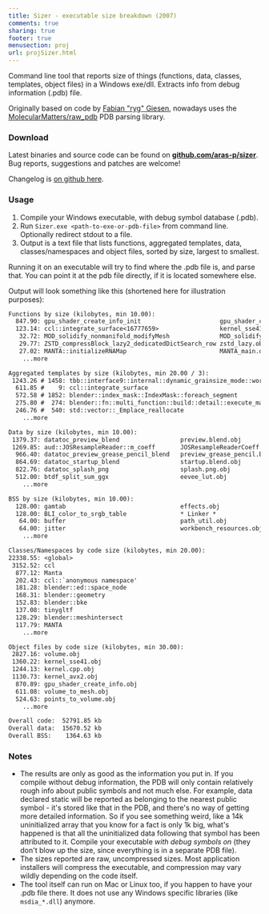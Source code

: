```yaml
---
title: Sizer - executable size breakdown (2007)
comments: true
sharing: true
footer: true
menusection: proj
url: projSizer.html
---
```


Command line tool that reports size of things (functions, data, classes, templates, object files) in a Windows exe/dll. Extracts info from debug information (.pdb) file.

Originally based on code by [Fabian "ryg" Giesen](https://fgiesen.wordpress.com/), nowadays uses the [MolecularMatters/raw_pdb](https://github.com/MolecularMatters/raw_pdb) PDB parsing library.

### Download

Latest binaries and source code can be found on
[**github.com/aras-p/sizer**](https://github.com/aras-p/sizer). Bug reports, suggestions and patches are welcome!

Changelog is [on github here](https://github.com/aras-p/sizer/blob/master/changelog.md).


### Usage

1. Compile your Windows executable, with debug symbol database (.pdb).
1. Run `Sizer.exe <path-to-exe-or-pdb-file>` from command line. Optionally redirect stdout to a file.
1. Output is a text file that lists functions, aggregated templates, data, classes/namespaces and object files, sorted by size, largest to smallest.

Running it on an executable will try to find where the .pdb file is, and parse that. You can point it at the pdb file directly, if it is located somewhere else.

Output will look something like this (shortened here for illustration purposes):

```txt
Functions by size (kilobytes, min 10.00):
  847.90: gpu_shader_create_info_init                      gpu_shader_create_info.obj
  123.14: ccl::integrate_surface<16777659>                 kernel_sse41.obj
   32.72: MOD_solidify_nonmanifold_modifyMesh              MOD_solidify_nonmanifold.obj
   29.77: ZSTD_compressBlock_lazy2_dedicatedDictSearch_row zstd_lazy.obj
   27.02: MANTA::initializeRNAMap                          MANTA_main.obj
    ...more

Aggregated templates by size (kilobytes, min 20.00 / 3):
 1243.26 # 1458: tbb::interface9::internal::dynamic_grainsize_mode::work_balance
  611.85 #    9: ccl::integrate_surface
  572.58 # 1852: blender::index_mask::IndexMask::foreach_segment
  275.80 #  274: blender::fn::multi_function::build::detail::execute_materialized
  246.76 #  540: std::vector::_Emplace_reallocate
    ...more

Data by size (kilobytes, min 10.00):
 1379.37: datatoc_preview_blend                 preview.blend.obj
 1269.85: aud::JOSResampleReader::m_coeff       JOSResampleReaderCoeff.obj
  966.40: datatoc_preview_grease_pencil_blend   preview_grease_pencil.blend.obj
  864.69: datatoc_startup_blend                 startup.blend.obj
  822.76: datatoc_splash_png                    splash.png.obj
  512.00: btdf_split_sum_ggx                    eevee_lut.obj
    ...more

BSS by size (kilobytes, min 10.00):
  128.00: gamtab                                effects.obj
  128.00: BLI_color_to_srgb_table               * Linker *
   64.00: buffer                                path_util.obj
   64.00: jitter                                workbench_resources.obj
    ...more

Classes/Namespaces by code size (kilobytes, min 20.00):
22338.55: <global>
 3152.52: ccl
  877.12: Manta
  202.43: ccl::`anonymous namespace'
  181.28: blender::ed::space_node
  168.31: blender::geometry
  152.83: blender::bke
  137.08: tinygltf
  128.29: blender::meshintersect
  117.79: MANTA
    ...more

Object files by code size (kilobytes, min 30.00):
 2827.16: volume.obj
 1360.22: kernel_sse41.obj
 1244.13: kernel.cpp.obj
 1130.73: kernel_avx2.obj
  870.89: gpu_shader_create_info.obj
  611.08: volume_to_mesh.obj
  524.63: points_to_volume.obj
    ...more

Overall code:  52791.85 kb
Overall data:  15670.52 kb
Overall BSS:    1364.63 kb
```

### Notes

* The results are only as good as the information you put in. If you compile without debug information, the PDB will only contain
relatively rough info about public symbols and not much else. For example, data declared static will be reported as belonging to
the nearest public symbol - it's stored like that in the PDB, and there's no way of getting more detailed information. So if
you see something weird, like a 14k uninitialized array that you know for a fact is only 1k big, what's happened is that all
the uninitialized data following that symbol has been attributed to it. Compile your executable *with debug symbols on*
(they don't blow up the size, since everything is in a separate PDB file).
* The sizes reported are raw, uncompressed sizes. Most application installers will compress the executable, and compression may vary wildly depending on the code itself.
* The tool itself can run on Mac or Linux too, if you happen to have your .pdb file there. It does not use any Windows specific libraries (like `msdia_*.dll`) anymore.

